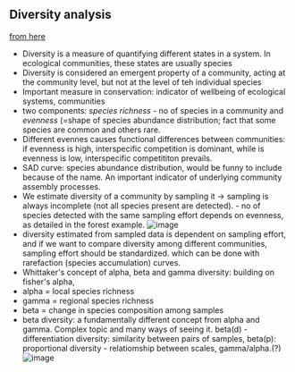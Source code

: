 ## Diversity analysis
[from here](https://www.davidzeleny.net/anadat-r/doku.php/en:diversity_analysis)

- Diversity is a measure of quantifying different states in a system. In ecological communities, these states are usually species
- Diversity is considered an emergent property of a community, acting at the community level, but not at the level of teh individual species
- Important measure in conservation: indicator of wellbeing of ecological systems, communities
- two components: *species richness* - no of species in a community and *evenness* (=shape of species abundance distribution; fact that some species are common and others rare.
- Different evennes causes functional differences between communities: if evenness is high, interspecific competition is dominant, while is evenness is low, interspecific competititon prevails.
- SAD curve: species abundance distribution, would be funny to include because of the name. An important indicator of underlying community assembly processes.
- We estimate diversity of a community by sampling it -> sampling is always incomplete (not all species present are detected). - no of species detected with the same sampling effort depends on evenness, as detailed in the forest example.
![image](https://user-images.githubusercontent.com/114161055/202864014-1308002c-c97d-4a4d-b347-3f74c280b0f0.png)
- diversity estimated from sampled data is dependent on sampling effort, and if we want to compare diversity among different communities, sampling effort should be standardized.
which can be done with rarefaction (species accumulation) curves.
- Whittaker's concept of alpha, beta and gamma diversity: building on fisher's alpha,
- alpha = local species richness
- gamma = regional species richness
- beta = change in species composition among samples
- beta diversity: a fundamentally different concept from alpha and gamma. Complex topic and many ways of seeing it. beta(d) - differentiation diversity: similarity between pairs of samples, beta(p): proportional diversity - relatiomship between scales, gamma/alpha.(?)
![image](https://user-images.githubusercontent.com/114161055/202864327-966a611e-0673-4b35-8786-2b54ae8a0bd9.png)

